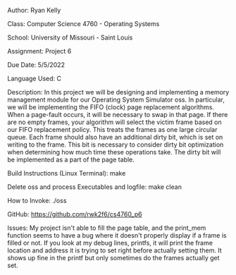 Author: Ryan Kelly

Class: Computer Science 4760 - Operating Systems

School: University of Missouri - Saint Louis

Assignment: Project 6

Due Date: 5/5/2022

Language Used: C

Description: In this project we will be designing and implementing a memory management module for our Operating System Simulator oss. In particular, we will be implementing the FIFO (clock) page replacement algorithms. When a page-fault occurs, it will be necessary to swap in that page. If there are no empty frames, your algorithm will select the victim frame based on our FIFO replacement policy. This treats the frames as one large circular queue. Each frame should also have an additional dirty bit, which is set on writing to the frame. This bit is necessary to consider dirty bit optimization when determining how much time these operations take. The dirty bit will be implemented as a part of the page table.

Build Instructions (Linux Terminal): make

Delete oss and process Executables and logfile: make clean

How to Invoke: ./oss

GitHub: https://github.com/rwk2f6/cs4760_p6

Issues: My project isn't able to fill the page table, and the print_mem function seems to have a bug where it doesn't properly display if a frame is filled or not. If you look at my debug lines, printfs, it will print the frame location and address it is trying to set right before actually setting them. It shows up fine in the printf but only sometimes do the frames actually get set.